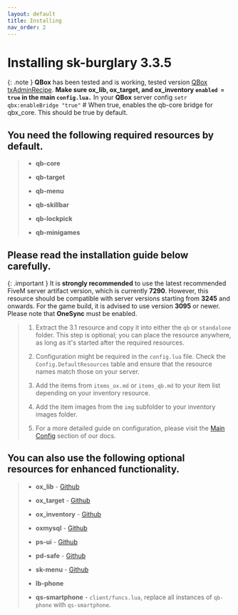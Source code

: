 ```yaml
---
layout: default
title: Installing
nav_order: 2
---
```


# Installing sk-burglary 3.3.5

{: .note }
**QBox** has been tested and is working, tested version [QBox txAdminRecipe](https://github.com/Qbox-project/txAdminRecipe/blob/main/qbox.yaml).
**Make sure ox_lib, ox_target, and ox_inventory `enabled = true` in the main `config.lua.`**
In your **QBox** server config `setr qbx:enableBridge "true"` # When true, enables the qb-core bridge for qbx_core. This should be true by default.

## You need the following required resources by default.

> - **qb-core**
> 
> - **qb-target**
>
> - **qb-menu**
>
> - **qb-skillbar**
>
> - **qb-lockpick**
>
> - **qb-minigames**

## Please read the installation guide below carefully.

{: .important }
It is **strongly recommended** to use the latest recommended FiveM server artifact version, which is currently **7290**. However, this resource should be compatible with server versions starting from **3245** and onwards. For the game build, it is advised to use version **3095** or newer. Please note that **OneSync** must be enabled.

> 1. Extract the 3.1 resource and copy it into either the `qb` or `standalone` folder. This step is optional; you can place the resource anywhere, as long as it's started after the required resources.
>
> 2. Configuration might be required in the `config.lua` file. Check the `Config.DefaultResources` table and ensure that the resource names match those on your server.
>
> 3. Add the items from `items_ox.md` or `items_qb.md` to your item list depending on your inventory resource.
>
> 4. Add the item images from the `img` subfolder to your inventory images folder.
>
> 5. For a more detailed guide on configuration, please visit the [Main Config](https://mknzz.github.io/burglary-docs/config.html#configuring-sk-burglary-31) section of our docs.

## You can also use the following optional resources for enhanced functionality.

> - **ox_lib** - [Github](https://github.com/overextended/ox_lib)
>
> - **ox_target** - [Github](https://github.com/overextended/ox_target)
>
> - **ox_inventory** - [Github](https://github.com/overextended/ox_inventory)
>
> - **oxmysql** - [Github](https://github.com/overextended/oxmysql)
>
> - **ps-ui** - [Github](https://github.com/Project-Sloth/ps-ui)
>
> - **pd-safe** - [Github](https://github.com/VHall1/pd-safe)
>
> - **sk-menu** - [Github](https://github.com/mknzz/sk-menu)
>
> - **lb-phone**
>
> - **qs-smartphone** - `client/funcs.lua`, replace all instances of `qb-phone` with `qs-smartphone`.